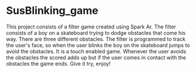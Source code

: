 # SusBlinking_game
This project consists of a filter game created using Spark Ar. The filter consists of a boy on a skateboard trying to dodge obstacles that come his way. There are three different obstacles. The filter is programmed to track the user's face, so when the user blinks the boy on the skateboard jumps to avoid the obstacles. It is a touch enabled game. Whenever the user avoids the obstacles the scored adds up but if the user comes in contact with the obstacles the game ends. Give it try, enjoy!
